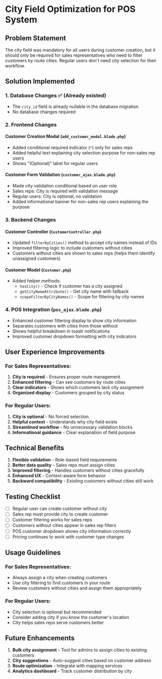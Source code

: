 # City Field Optimization for POS System

## Problem Statement
The city field was mandatory for all users during customer creation, but it should only be required for sales representatives who need to filter customers by route cities. Regular users don't need city selection for their workflow.

## Solution Implemented

### 1. Database Changes ✅ (Already existed)
- The `city_id` field is already nullable in the database migration
- No database changes required

### 2. Frontend Changes

#### Customer Creation Modal (`add_customer_modal.blade.php`)
- Added conditional required indicator (`*`) only for sales reps
- Added helpful text explaining city selection purpose for non-sales rep users
- Shows "(Optional)" label for regular users

#### Customer Form Validation (`customer_ajax.blade.php`)
- Made city validation conditional based on user role
- Sales reps: City is required with validation message
- Regular users: City is optional, no validation
- Added informational banner for non-sales rep users explaining the purpose

### 3. Backend Changes

#### Customer Controller (`CustomerController.php`)
- Updated `filterByCities()` method to accept city names instead of IDs
- Improved filtering logic to include customers without cities
- Customers without cities are shown to sales reps (helps them identify unassigned customers)

#### Customer Model (`Customer.php`)
- Added helper methods:
  - `hasCity()` - Check if customer has a city assigned
  - `getCityNameAttribute()` - Get city name with fallback
  - `scopeFilterByCityNames()` - Scope for filtering by city names

### 4. POS Integration (`pos_ajax.blade.php`)
- Enhanced customer filtering display to show city information
- Separates customers with cities from those without
- Shows helpful breakdown in toastr notifications
- Improved customer dropdown formatting with city indicators

## User Experience Improvements

### For Sales Representatives:
1. **City is required** - Ensures proper route management
2. **Enhanced filtering** - Can see customers by route cities
3. **Clear indicators** - Shows which customers lack city assignment
4. **Organized display** - Customers grouped by city status

### For Regular Users:
1. **City is optional** - No forced selection
2. **Helpful context** - Understands why city field exists
3. **Streamlined workflow** - No unnecessary validation blocks
4. **Informational guidance** - Clear explanation of field purpose

## Technical Benefits

1. **Flexible validation** - Role-based field requirements
2. **Better data quality** - Sales reps must assign cities
3. **Improved filtering** - Handles customers without cities gracefully
4. **Enhanced UX** - Context-aware form behavior
5. **Backward compatibility** - Existing customers without cities still work

## Testing Checklist

- [ ] Regular user can create customer without city
- [ ] Sales rep must provide city to create customer
- [ ] Customer filtering works for sales reps
- [ ] Customers without cities appear in sales rep filters
- [ ] POS customer dropdown shows city information correctly
- [ ] Pricing continues to work with customer type changes

## Usage Guidelines

### For Sales Representatives:
- Always assign a city when creating customers
- Use city filtering to find customers in your route
- Review customers without cities and assign them appropriately

### For Regular Users:
- City selection is optional but recommended
- Consider adding city if you know the customer's location
- City helps sales reps serve customers better

## Future Enhancements

1. **Bulk city assignment** - Tool for admins to assign cities to existing customers
2. **City suggestions** - Auto-suggest cities based on customer address
3. **Route optimization** - Integrate with mapping services
4. **Analytics dashboard** - Track customer distribution by city
